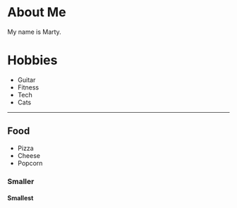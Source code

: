 # About Me
My name is Marty.

# Hobbies
- Guitar
- Fitness
- Tech
- Cats

---

## Food
- Pizza
- Cheese
- Popcorn

### Smaller
#### Smallest
